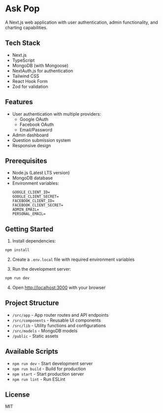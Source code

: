 # Ask Pop

A Next.js web application with user authentication, admin functionality, and charting capabilities.

## Tech Stack

- Next.js
- TypeScript
- MongoDB (with Mongoose)
- NextAuth.js for authentication
- Tailwind CSS
- React Hook Form
- Zod for validation

## Features

- User authentication with multiple providers:
  - Google OAuth
  - Facebook OAuth
  - Email/Password
- Admin dashboard
- Question submission system
- Responsive design

## Prerequisites

- Node.js (Latest LTS version)
- MongoDB database
- Environment variables:
  ```
  GOOGLE_CLIENT_ID=
  GOOGLE_CLIENT_SECRET=
  FACEBOOK_CLIENT_ID=
  FACEBOOK_CLIENT_SECRET=
  ADMIN_EMAIL=
  PERSONAL_EMAIL=
  ```

## Getting Started

1. Install dependencies:
```sh
npm install
```

2. Create a `.env.local` file with required environment variables

3. Run the development server:
```sh
npm run dev
```

4. Open [http://localhost:3000](http://localhost:3000) with your browser

## Project Structure

- `/src/app` - App router routes and API endpoints
- `/src/components` - Reusable UI components
- `/src/lib` - Utility functions and configurations
- `/src/models` - MongoDB models
- `/public` - Static assets

## Available Scripts

- `npm run dev` - Start development server
- `npm run build` - Build for production
- `npm start` - Start production server
- `npm run lint` - Run ESLint

## License

MIT